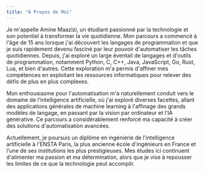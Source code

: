 ```yaml
---
title: "À Propos de Moi"
---
```


Je m'appelle Amine Maazizi, un étudiant passionné par la technologie et son potentiel à transformer la vie quotidienne. Mon parcours a commencé à l'âge de 15 ans lorsque j'ai découvert les langages de programmation et que je suis rapidement devenu fasciné par leur pouvoir d'automatiser les tâches quotidiennes. Depuis, j'ai exploré un large éventail de langages et d'outils de programmation, notamment Python, C, C++, Java, JavaScript, Go, Rust, Lua, et bien d'autres. Cette exploration m'a permis d'affiner mes compétences en exploitant les ressources informatiques pour relever des défis de plus en plus complexes.

Mon enthousiasme pour l'automatisation m'a naturellement conduit vers le domaine de l'intelligence artificielle, où j'ai exploré diverses facettes, allant des applications générales de machine learning à l'affinage des grands modèles de langage, en passant par la vision par ordinateur et l'IA générative. Ce parcours a considérablement renforcé ma capacité à créer des solutions d'automatisation avancées.

Actuellement, je poursuis un diplôme en ingénierie de l'intelligence artificielle à l'ENSTA Paris, la plus ancienne école d'ingénieurs en France et l'une de ses institutions les plus prestigieuses. Mes études ici continuent d'alimenter ma passion et ma détermination, alors que je vise à repousser les limites de ce que la technologie peut accomplir.